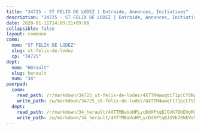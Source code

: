 ```yaml
---
title: "34725 - ST FELIX DE LODEZ | Entraide, Annonces, Initiatives"
description: "34725 - ST FELIX DE LODEZ | Entraide, Annonces, Initiatives"
date: 2020-01-11T14:09:21+09:00
collapsible: false
layout: commune
comm:
  nom: "ST FELIX DE LODEZ"
  slug: st-felix-de-lodez
  cp: "34725"
dept:
  nom: "Hérault"
  slug: herault
  num: "34"
peerpad:
  comm:
    read_path: /r/markdown/34725_st-felix-de-lodez/4XTTM4wwqti71pcCfSNpfwtagKRLSq725WaN2TCh49xLN1jHA
    write_path: /w/markdown/34725_st-felix-de-lodez/4XTTM4wwqti71pcCfSNpfwtagKRLSq725WaN2TCh49xLN1jHA-K3TgU8U7M3vPtX2qi6Er5fs3kz7xACusi7v4pNHxNTJpDLYMrj7ZuwPcHKaRyKifSopYjuFuYszut6PBxztHucSFZ1GB8L5p8311mNEXb1HuCsWRw6H8j1FceXGBHbkPTKbGXEZE
  dept:
    read_path: /r/markdown/34_herault/4XTTMBaUoHPLycDdXPtqBJGVh78NEVoMZNyf8Wnh1X5DK6Ew8
    write_path: /w/markdown/34_herault/4XTTMBaUoHPLycDdXPtqBJGVh78NEVoMZNyf8Wnh1X5DK6Ew8-K3TgTd4rzWVX1F82NgGyNepGUxhqCmodCALjxNZeEdBQWQhd1NJYx1gHMW9QBLL6sN41ALXRejLsG2VetgVferfVncrvVCz47dChJvN8ouQLRMdWs4KpxKPeRYR1nspmhzdBqF8J
---
```


